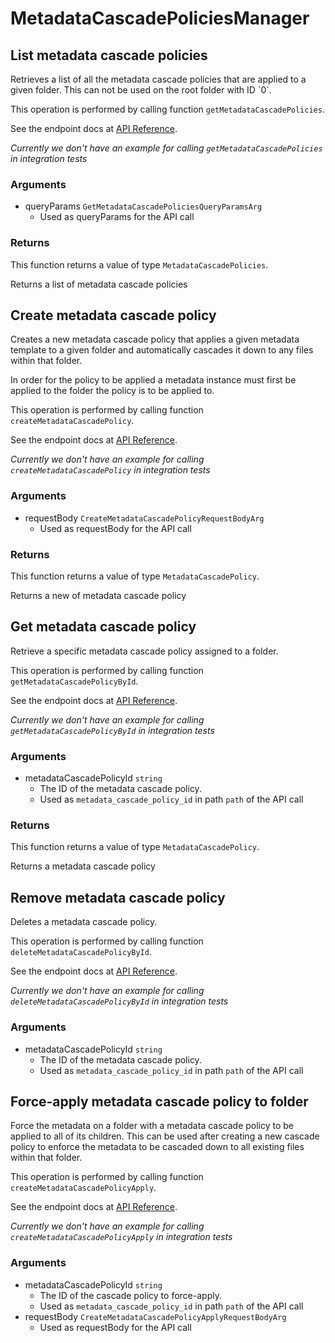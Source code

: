 # MetadataCascadePoliciesManager

## List metadata cascade policies

Retrieves a list of all the metadata cascade policies
that are applied to a given folder. This can not be used on the root
folder with ID &#x60;0&#x60;.

This operation is performed by calling function `getMetadataCascadePolicies`.

See the endpoint docs at
[API Reference](https://developer.box.com/reference/get-metadata-cascade-policies/).

*Currently we don't have an example for calling `getMetadataCascadePolicies` in integration tests*

### Arguments

- queryParams `GetMetadataCascadePoliciesQueryParamsArg`
  - Used as queryParams for the API call


### Returns

This function returns a value of type `MetadataCascadePolicies`.

Returns a list of metadata cascade policies


## Create metadata cascade policy

Creates a new metadata cascade policy that applies a given
metadata template to a given folder and automatically
cascades it down to any files within that folder.

In order for the policy to be applied a metadata instance must first
be applied to the folder the policy is to be applied to.

This operation is performed by calling function `createMetadataCascadePolicy`.

See the endpoint docs at
[API Reference](https://developer.box.com/reference/post-metadata-cascade-policies/).

*Currently we don't have an example for calling `createMetadataCascadePolicy` in integration tests*

### Arguments

- requestBody `CreateMetadataCascadePolicyRequestBodyArg`
  - Used as requestBody for the API call


### Returns

This function returns a value of type `MetadataCascadePolicy`.

Returns a new of metadata cascade policy


## Get metadata cascade policy

Retrieve a specific metadata cascade policy assigned to a folder.

This operation is performed by calling function `getMetadataCascadePolicyById`.

See the endpoint docs at
[API Reference](https://developer.box.com/reference/get-metadata-cascade-policies-id/).

*Currently we don't have an example for calling `getMetadataCascadePolicyById` in integration tests*

### Arguments

- metadataCascadePolicyId `string`
  - The ID of the metadata cascade policy.
  - Used as `metadata_cascade_policy_id` in path `path` of the API call


### Returns

This function returns a value of type `MetadataCascadePolicy`.

Returns a metadata cascade policy


## Remove metadata cascade policy

Deletes a metadata cascade policy.

This operation is performed by calling function `deleteMetadataCascadePolicyById`.

See the endpoint docs at
[API Reference](https://developer.box.com/reference/delete-metadata-cascade-policies-id/).

*Currently we don't have an example for calling `deleteMetadataCascadePolicyById` in integration tests*

### Arguments

- metadataCascadePolicyId `string`
  - The ID of the metadata cascade policy.
  - Used as `metadata_cascade_policy_id` in path `path` of the API call


## Force-apply metadata cascade policy to folder

Force the metadata on a folder with a metadata cascade policy to be applied to
all of its children. This can be used after creating a new cascade policy to
enforce the metadata to be cascaded down to all existing files within that
folder.

This operation is performed by calling function `createMetadataCascadePolicyApply`.

See the endpoint docs at
[API Reference](https://developer.box.com/reference/post-metadata-cascade-policies-id-apply/).

*Currently we don't have an example for calling `createMetadataCascadePolicyApply` in integration tests*

### Arguments

- metadataCascadePolicyId `string`
  - The ID of the cascade policy to force-apply.
  - Used as `metadata_cascade_policy_id` in path `path` of the API call
- requestBody `CreateMetadataCascadePolicyApplyRequestBodyArg`
  - Used as requestBody for the API call


